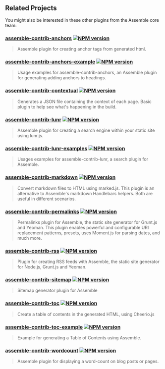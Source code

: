 ## Related Projects
You might also be interested in these other plugins from the Assemble core team:  

### [assemble-contrib-anchors](https://github.com/assemble/assemble-contrib-anchors) [![NPM version](https://badge.fury.io/js/assemble-contrib-anchors.png)](http://badge.fury.io/js/assemble-contrib-anchors)
> Assemble plugin for creating anchor tags from generated html.  

### [assemble-contrib-anchors-example](https://github.com/assemble/assemble-contrib-anchors-example) [![NPM version](https://badge.fury.io/js/assemble-contrib-anchors-example.png)](http://badge.fury.io/js/assemble-contrib-anchors-example)
> Usage examples for assemble-contrib-anchors, an Assemble plugin for generating adding anchors to headings.  

### [assemble-contrib-contextual](https://github.com/assemble/assemble-contrib-contextual) [![NPM version](https://badge.fury.io/js/assemble-contrib-contextual.png)](http://badge.fury.io/js/assemble-contrib-contextual)
> Generates a JSON file containing the context of each page. Basic plugin to help see what's happening in the build.  

### [assemble-contrib-lunr](https://github.com/assemble/assemble-contrib-lunr) [![NPM version](https://badge.fury.io/js/assemble-contrib-lunr.png)](http://badge.fury.io/js/assemble-contrib-lunr)
> Assemble plugin for creating a search engine within your static site using lunr.js.  

### [assemble-contrib-lunr-examples](https://github.com/assemble/assemble-contrib-lunr-examples) [![NPM version](https://badge.fury.io/js/assemble-contrib-lunr-examples.png)](http://badge.fury.io/js/assemble-contrib-lunr-examples)
> Usages examples for assemble-contrib-lunr, a search plugin for Assemble.  

### [assemble-contrib-markdown](https://github.com/assemble/assemble-contrib-markdown) [![NPM version](https://badge.fury.io/js/assemble-contrib-markdown.png)](http://badge.fury.io/js/assemble-contrib-markdown)
> Convert markdown files to HTML using marked.js. This plugin is an alternative to Assemble's markdown Handlebars helpers. Both are useful in different scenarios.  

### [assemble-contrib-permalinks](https://github.com/assemble/assemble-contrib-permalinks) [![NPM version](https://badge.fury.io/js/assemble-contrib-permalinks.png)](http://badge.fury.io/js/assemble-contrib-permalinks)
> Permalinks plugin for Assemble, the static site generator for Grunt.js and Yeoman. This plugin enables powerful and configurable URI replacement patterns, presets, uses Moment.js for parsing dates, and much more.  

### [assemble-contrib-rss](https://github.com/assemble/assemble-contrib-rss) [![NPM version](https://badge.fury.io/js/assemble-contrib-rss.png)](http://badge.fury.io/js/assemble-contrib-rss)
> Plugin for creating RSS feeds with Assemble, the static site generator for Node.js, Grunt.js and Yeoman.   

### [assemble-contrib-sitemap](https://github.com/assemble/assemble-contrib-sitemap) [![NPM version](https://badge.fury.io/js/assemble-contrib-sitemap.png)](http://badge.fury.io/js/assemble-contrib-sitemap)
> Sitemap generator plugin for Assemble  

### [assemble-contrib-toc](https://github.com/assemble/assemble-contrib-toc) [![NPM version](https://badge.fury.io/js/assemble-contrib-toc.png)](http://badge.fury.io/js/assemble-contrib-toc)
> Create a table of contents in the generated HTML, using Cheerio.js  

### [assemble-contrib-toc-example](https://github.com/assemble/assemble-contrib-toc-example) [![NPM version](https://badge.fury.io/js/assemble-contrib-toc-example.png)](http://badge.fury.io/js/assemble-contrib-toc-example)
> Example for generating a Table of Contents using Assemble.  

### [assemble-contrib-wordcount](https://github.com/assemble/assemble-contrib-wordcount) [![NPM version](https://badge.fury.io/js/assemble-contrib-wordcount.png)](http://badge.fury.io/js/assemble-contrib-wordcount)
> Assemble plugin for displaying a word-count on blog posts or pages.                                                   
